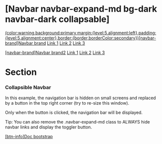 # [Navbar navbar-expand-md bg-dark navbar-dark collapsable]

[(color:warning,background:primary,margin:{level:5,alignment:left},padding:{level:5,alignment:center},border:{border,borderColor:secondary})[navbar-brand]Navbar brand](#)
[Link 1](#)
[Link 2](#)
[Link 3](#)

[[navbar-brand]Navbar brand2](#)
[Link 1](#)
[Link 2](#)
[Link 3](#)

# Section
### Collapsible Navbar

In this example, the navigation bar is hidden on small screens and replaced by a button in the top right corner (try to re-size this window).

Only when the button is clicked, the navigation bar will be displayed.

Tip: You can also remove the .navbar-expand-md class to ALWAYS hide navbar links and display the toggler button.

[[btn-info]Doc bootstrap](https://www.w3schools.com/bootstrap4/bootstrap_navbar.asp)
